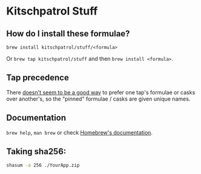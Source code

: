 # Kitschpatrol Stuff

## How do I install these formulae?

`brew install kitschpatrol/stuff/<formula>`

Or `brew tap kitschpatrol/stuff` and then `brew install <formula>`.

## Tap precedence

There [doesn't seem to be a good way](https://github.com/Homebrew/legacy-homebrew/issues/24238) to prefer one tap's formulae or casks over another's, so the "pinned" formulae / casks are given unique names.

## Documentation

`brew help`, `man brew` or check [Homebrew's documentation](https://docs.brew.sh).

## Taking sha256:

```sh
shasum -a 256 ./YourApp.zip
```
